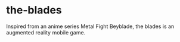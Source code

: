 # the-blades
Inspired from an anime series Metal Fight Beyblade, the blades is an augmented reality mobile game.
